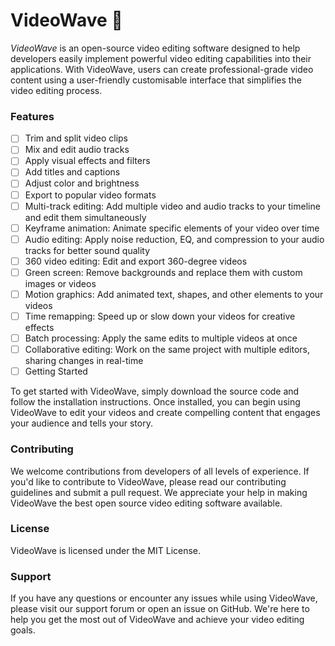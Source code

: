 # VideoWave  🌊
*VideoWave* is an open-source video editing software designed to help developers easily implement powerful video editing capabilities into their applications. With VideoWave, users can create professional-grade video content using a user-friendly customisable interface that simplifies the video editing process.

### Features
- [ ] Trim and split video clips
- [ ] Mix and edit audio tracks
- [ ] Apply visual effects and filters
- [ ] Add titles and captions
- [ ] Adjust color and brightness
- [ ] Export to popular video formats
- [ ] Multi-track editing: Add multiple video and audio tracks to your timeline and edit them simultaneously
- [ ] Keyframe animation: Animate specific elements of your video over time
- [ ] Audio editing: Apply noise reduction, EQ, and compression to your audio tracks for better sound quality
- [ ] 360 video editing: Edit and export 360-degree videos
- [ ] Green screen: Remove backgrounds and replace them with custom images or videos
- [ ] Motion graphics: Add animated text, shapes, and other elements to your videos
- [ ] Time remapping: Speed up or slow down your videos for creative effects
- [ ] Batch processing: Apply the same edits to multiple videos at once
- [ ] Collaborative editing: Work on the same project with multiple editors, sharing changes in real-time
- [ ] Getting Started

To get started with VideoWave, simply download the source code and follow the installation instructions. Once installed, you can begin using VideoWave to edit your videos and create compelling content that engages your audience and tells your story.

### Contributing
We welcome contributions from developers of all levels of experience. If you'd like to contribute to VideoWave, please read our contributing guidelines and submit a pull request. We appreciate your help in making VideoWave the best open source video editing software available.

### License
VideoWave is licensed under the MIT License.

### Support
If you have any questions or encounter any issues while using VideoWave, please visit our support forum or open an issue on GitHub. We're here to help you get the most out of VideoWave and achieve your video editing goals.
